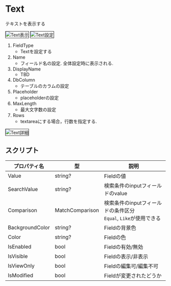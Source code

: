 # Text

テキストを表示する

<img src="../../images/Text表示.png" alt="Text表示" title="Text表示" style="border: 1px solid;">

<img src="../../images/Text設定.png" alt="Text設定" title="Text設定" style="border: 1px solid;" >

1. FieldType
    - Textを設定する
2. Name
    - フィールド名の設定. 全体設定時に表示される.
3. DisplayName
    - TBD
4. DbColumn
    - テーブルのカラムの設定
5. Placeholder
    - placeholderの設定
6. MaxLength
   - 最大文字数の設定
7. Rows
   - textareaにする場合，行数を指定する. 

<img src="../../images/Text詳細.png" alt="Text詳細" title="Text詳細" style="border: 1px solid;">

## スクリプト
| プロパティ名          | 型               | 説明                                            |
|-----------------|-----------------|-----------------------------------------------|
| Value           | string?         | Fieldの値                                       |
| SearchValue     | string?         | 検索条件のinputフィールドのvalue                         |
| Comparison      | MatchComparison | 検索条件のinputフィールドの条件区分<br>`Equal`, `Like`が使用できる |
| BackgroundColor | string?         | Fieldの背景色                                     | 
| Color           | string?         | Fieldの色                                       |
| IsEnabled       | bool            | Fieldの有効/無効                                   |
| IsVisible       | bool            | Fieldの表示/非表示                                  |
| IsViewOnly      | bool            | Fieldの編集可/編集不可                                |
| IsModified      | bool            | Fieldが変更されたどうか                                |
